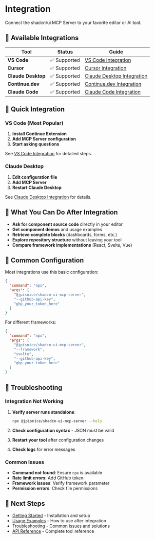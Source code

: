# Integration

Connect the shadcn/ui MCP Server to your favorite editor or AI tool.

## 🔌 Available Integrations

| Tool | Status | Guide |
|------|--------|-------|
| **VS Code** | ✅ Supported | [VS Code Integration](vscode.md) |
| **Cursor** | ✅ Supported | [Cursor Integration](cursor.md) |
| **Claude Desktop** | ✅ Supported | [Claude Desktop Integration](claude-desktop.md) |
| **Continue.dev** | ✅ Supported | [Continue.dev Integration](continue.md) |
| **Claude Code** | ✅ Supported | [Claude Code Integration](claude-code.md) |

## 🚀 Quick Integration

### VS Code (Most Popular)

1. **Install Continue Extension**
2. **Add MCP Server configuration**
3. **Start asking questions**

See [VS Code Integration](vscode.md) for detailed steps.

### Claude Desktop

1. **Edit configuration file**
2. **Add MCP Server**
3. **Restart Claude Desktop**

See [Claude Desktop Integration](claude-desktop.md) for details.

## 🎯 What You Can Do After Integration

- **Ask for component source code** directly in your editor
- **Get component demos** and usage examples
- **Retrieve complete blocks** (dashboards, forms, etc.)
- **Explore repository structure** without leaving your tool
- **Compare framework implementations** (React, Svelte, Vue)

## 🔧 Common Configuration

Most integrations use this basic configuration:

```json
{
  "command": "npx",
  "args": [
    "@jpisnice/shadcn-ui-mcp-server",
    "--github-api-key",
    "ghp_your_token_here"
  ]
}
```

For different frameworks:

```json
{
  "command": "npx",
  "args": [
    "@jpisnice/shadcn-ui-mcp-server",
    "--framework",
    "svelte",
    "--github-api-key",
    "ghp_your_token_here"
  ]
}
```

## 🐛 Troubleshooting

### Integration Not Working

1. **Verify server runs standalone**:
   ```bash
   npx @jpisnice/shadcn-ui-mcp-server --help
   ```

2. **Check configuration syntax** - JSON must be valid

3. **Restart your tool** after configuration changes

4. **Check logs** for error messages

### Common Issues

- **Command not found**: Ensure `npx` is available
- **Rate limit errors**: Add GitHub token
- **Framework issues**: Verify framework parameter
- **Permission errors**: Check file permissions

## 🔗 Next Steps

- [Getting Started](../getting-started/) - Installation and setup
- [Usage Examples](../usage/) - How to use after integration
- [Troubleshooting](../troubleshooting/) - Common issues and solutions
- [API Reference](../api/) - Complete tool reference 